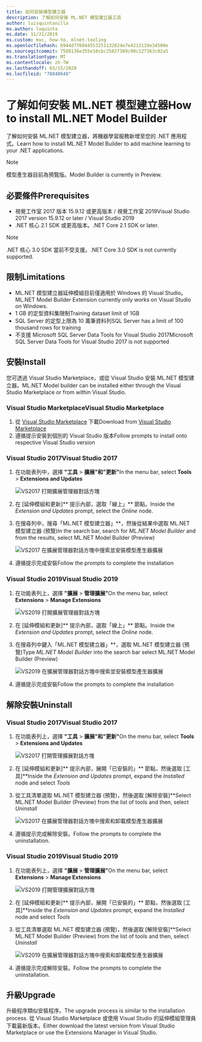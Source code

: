 ```yaml
---
title: 如何安裝模型建立器
description: 了解如何安裝 ML.NET 模型建立器工具
author: luisquintanilla
ms.author: luquinta
ms.date: 11/21/2019
ms.custom: mvc, how-to, mlnet-tooling
ms.openlocfilehash: b944d7f6044553251132824e7e4213119e34500e
ms.sourcegitcommit: 7588136e355e10cbc2582f389c90c127363c02a5
ms.translationtype: MT
ms.contentlocale: zh-TW
ms.lasthandoff: 03/15/2020
ms.locfileid: "78848648"
---
```

# <a name="how-to-install-mlnet-model-builder"></a><span data-ttu-id="8b07d-103">了解如何安裝 ML.NET 模型建立器</span><span class="sxs-lookup"><span data-stu-id="8b07d-103">How to install ML.NET Model Builder</span></span>

<span data-ttu-id="8b07d-104">了解如何安裝 ML.NET 模型建立器，將機器學習服務新增至您的 .NET 應用程式。</span><span class="sxs-lookup"><span data-stu-id="8b07d-104">Learn how to install ML.NET Model Builder to add machine learning to your .NET applications.</span></span>

> [!NOTE]
> <span data-ttu-id="8b07d-105">模型產生器目前為預覽版。</span><span class="sxs-lookup"><span data-stu-id="8b07d-105">Model Builder is currently in Preview.</span></span>

## <a name="prerequisites"></a><span data-ttu-id="8b07d-106">必要條件</span><span class="sxs-lookup"><span data-stu-id="8b07d-106">Prerequisites</span></span>

- <span data-ttu-id="8b07d-107">視覺工作室 2017 版本 15.9.12 或更高版本 / 視覺工作室 2019</span><span class="sxs-lookup"><span data-stu-id="8b07d-107">Visual Studio 2017 version 15.9.12 or later / Visual Studio 2019</span></span>
- <span data-ttu-id="8b07d-108">.NET 核心 2.1 SDK 或更高版本。</span><span class="sxs-lookup"><span data-stu-id="8b07d-108">.NET Core 2.1 SDK or later.</span></span>

> [!NOTE]
> <span data-ttu-id="8b07d-109">.NET 核心 3.0 SDK 當前不受支援。</span><span class="sxs-lookup"><span data-stu-id="8b07d-109">.NET Core 3.0 SDK is not currently supported.</span></span>

## <a name="limitations"></a><span data-ttu-id="8b07d-110">限制</span><span class="sxs-lookup"><span data-stu-id="8b07d-110">Limitations</span></span>

- <span data-ttu-id="8b07d-111">ML.NET 模型建立器延伸模組目前僅適用於 Windows 的 Visual Studio。</span><span class="sxs-lookup"><span data-stu-id="8b07d-111">ML.NET Model Builder Extension currently only works on Visual Studio on Windows.</span></span>
- <span data-ttu-id="8b07d-112">1 GB 的定型資料集限制</span><span class="sxs-lookup"><span data-stu-id="8b07d-112">Training dataset limit of 1GB</span></span>
- <span data-ttu-id="8b07d-113">SQL Server 的定型上限為 10 萬筆資料列</span><span class="sxs-lookup"><span data-stu-id="8b07d-113">SQL Server has a limit of 100 thousand rows for training</span></span>
- <span data-ttu-id="8b07d-114">不支援 Microsoft SQL Server Data Tools for Visual Studio 2017</span><span class="sxs-lookup"><span data-stu-id="8b07d-114">Microsoft SQL Server Data Tools for Visual Studio 2017 is not supported</span></span>

## <a name="install"></a><span data-ttu-id="8b07d-115">安裝</span><span class="sxs-lookup"><span data-stu-id="8b07d-115">Install</span></span>

<span data-ttu-id="8b07d-116">您可透過 Visual Studio Marketplace，或從 Visual Studio 安裝 ML.NET 模型建立器。</span><span class="sxs-lookup"><span data-stu-id="8b07d-116">ML.NET Model builder can be installed either through the Visual Studio Marketplace or from within Visual Studio.</span></span>

### <a name="visual-studio-marketplace"></a><span data-ttu-id="8b07d-117">Visual Studio Marketplace</span><span class="sxs-lookup"><span data-stu-id="8b07d-117">Visual Studio Marketplace</span></span>

1. <span data-ttu-id="8b07d-118">從 [Visual Studio Marketplace](https://marketplace.visualstudio.com/items?itemName=MLNET.07) 下載</span><span class="sxs-lookup"><span data-stu-id="8b07d-118">Download from [Visual Studio Marketplace](https://marketplace.visualstudio.com/items?itemName=MLNET.07)</span></span>
1. <span data-ttu-id="8b07d-119">遵循提示安裝到個別的 Visual Studio 版本</span><span class="sxs-lookup"><span data-stu-id="8b07d-119">Follow prompts to install onto respective Visual Studio version</span></span>

### <a name="visual-studio-2017"></a><span data-ttu-id="8b07d-120">Visual Studio 2017</span><span class="sxs-lookup"><span data-stu-id="8b07d-120">Visual Studio 2017</span></span>

1. <span data-ttu-id="8b07d-121">在功能表列中，選擇 **"工具** > **擴展"和"更新"**</span><span class="sxs-lookup"><span data-stu-id="8b07d-121">In the menu bar, select **Tools** > **Extensions and Updates**</span></span>

    ![VS2017 打開擴展管理器對話方塊](./media/install-model-builder/vs2017-open-extensions-manager.png)

1. <span data-ttu-id="8b07d-123">在 [延伸模組和更新]\*\* 提示內部，選取「線上」\*\* 節點。</span><span class="sxs-lookup"><span data-stu-id="8b07d-123">Inside the *Extension and Updates* prompt, select the *Online* node.</span></span>
1. <span data-ttu-id="8b07d-124">在搜尋列中，搜尋「ML.NET 模型建立器」\*\*，然後從結果中選取 ML.NET 模型建立器 (預覽)</span><span class="sxs-lookup"><span data-stu-id="8b07d-124">In the search bar, search for *ML.NET Model Builder* and from the results, select ML.NET Model Builder (Preview)</span></span>

    ![VS2017 在擴展管理器對話方塊中搜索並安裝模型產生器擴展](./media/install-model-builder/vs2017-install-model-builder.png)

1. <span data-ttu-id="8b07d-126">遵循提示完成安裝</span><span class="sxs-lookup"><span data-stu-id="8b07d-126">Follow the prompts to complete the installation</span></span>

### <a name="visual-studio-2019"></a><span data-ttu-id="8b07d-127">Visual Studio 2019</span><span class="sxs-lookup"><span data-stu-id="8b07d-127">Visual Studio 2019</span></span>

1. <span data-ttu-id="8b07d-128">在功能表列上，選擇 **"擴展** > **管理擴展"**</span><span class="sxs-lookup"><span data-stu-id="8b07d-128">On the menu bar, select **Extensions** > **Manage Extensions**</span></span>

    ![VS2019 打開擴展管理器對話方塊](./media/install-model-builder/vs2019-open-extensions-manager.png)

1. <span data-ttu-id="8b07d-130">在 [延伸模組和更新]\*\* 提示內部，選取「線上」\*\* 節點。</span><span class="sxs-lookup"><span data-stu-id="8b07d-130">Inside the *Extension and Updates* prompt, select the *Online* node.</span></span>
1. <span data-ttu-id="8b07d-131">在搜尋列中鍵入「ML.NET 模型建立器」\*\*，選取 ML.NET 模型建立器 (預覽)</span><span class="sxs-lookup"><span data-stu-id="8b07d-131">Type *ML.NET Model Builder* into the search bar select ML.NET Model Builder (Preview)</span></span>

    ![VS2019 在擴展管理器對話方塊中搜索並安裝模型產生器擴展](./media/install-model-builder/vs2019-install-model-builder.png)

1. <span data-ttu-id="8b07d-133">遵循提示完成安裝</span><span class="sxs-lookup"><span data-stu-id="8b07d-133">Follow the prompts to complete the installation</span></span>

## <a name="uninstall"></a><span data-ttu-id="8b07d-134">解除安裝</span><span class="sxs-lookup"><span data-stu-id="8b07d-134">Uninstall</span></span>

### <a name="visual-studio-2017"></a><span data-ttu-id="8b07d-135">Visual Studio 2017</span><span class="sxs-lookup"><span data-stu-id="8b07d-135">Visual Studio 2017</span></span>

1. <span data-ttu-id="8b07d-136">在功能表列上，選擇 **"工具** > **擴展"和"更新"**</span><span class="sxs-lookup"><span data-stu-id="8b07d-136">On the menu bar, select **Tools** > **Extensions and Updates**</span></span>

    ![VS2017 打開管理擴展對話方塊](./media/install-model-builder/vs2017-open-extensions-manager.png)

1. <span data-ttu-id="8b07d-138">在 [延伸模組和更新]\*\* 提示內部，展開「已安裝的」\*\* 節點，然後選取 [工具]\*\*</span><span class="sxs-lookup"><span data-stu-id="8b07d-138">Inside the *Extension and Updates* prompt, expand the *Installed* node and select *Tools*</span></span>
1. <span data-ttu-id="8b07d-139">從工具清單選取 ML.NET 模型建立器 (預覽)，然後選取 [解除安裝]\*\*</span><span class="sxs-lookup"><span data-stu-id="8b07d-139">Select ML.NET Model Builder (Preview) from the list of tools and then, select *Uninstall*</span></span>

    ![VS2017 在擴展管理器對話方塊中搜索和卸載模型產生器擴展](./media/install-model-builder/vs2017-uninstall-model-builder.png)

1. <span data-ttu-id="8b07d-141">遵循提示完成解除安裝。</span><span class="sxs-lookup"><span data-stu-id="8b07d-141">Follow the prompts to complete the uninstallation.</span></span>

### <a name="visual-studio-2019"></a><span data-ttu-id="8b07d-142">Visual Studio 2019</span><span class="sxs-lookup"><span data-stu-id="8b07d-142">Visual Studio 2019</span></span>

1. <span data-ttu-id="8b07d-143">在功能表列上，選擇 **"擴展** > **管理擴展"**</span><span class="sxs-lookup"><span data-stu-id="8b07d-143">On the menu bar, select **Extensions** > **Manage Extensions**</span></span>

    ![VS2019 打開管理擴展對話方塊](./media/install-model-builder/vs2019-open-extensions-manager.png)

1. <span data-ttu-id="8b07d-145">在 [延伸模組和更新]\*\* 提示內部，展開「已安裝的」\*\* 節點，然後選取 [工具]\*\*</span><span class="sxs-lookup"><span data-stu-id="8b07d-145">Inside the *Extension and Updates* prompt, expand the *Installed* node and select *Tools*</span></span>
1. <span data-ttu-id="8b07d-146">從工具清單選取 ML.NET 模型建立器 (預覽)，然後選取 [解除安裝]\*\*</span><span class="sxs-lookup"><span data-stu-id="8b07d-146">Select ML.NET Model Builder (Preview) from the list of tools and then, select *Uninstall*</span></span>

    ![VS2019 在擴展管理器對話方塊中搜索和卸載模型產生器擴展](./media/install-model-builder/vs2019-uninstall-model-builder.png)

1. <span data-ttu-id="8b07d-148">遵循提示完成解除安裝。</span><span class="sxs-lookup"><span data-stu-id="8b07d-148">Follow the prompts to complete the uninstallation.</span></span>

## <a name="upgrade"></a><span data-ttu-id="8b07d-149">升級</span><span class="sxs-lookup"><span data-stu-id="8b07d-149">Upgrade</span></span>

<span data-ttu-id="8b07d-150">升級程序類似安裝程序。</span><span class="sxs-lookup"><span data-stu-id="8b07d-150">The upgrade process is similar to the installation process.</span></span> <span data-ttu-id="8b07d-151">從 Visual Studio Marketplace 或使用 Visual Studio 的延伸模組管理員下載最新版本。</span><span class="sxs-lookup"><span data-stu-id="8b07d-151">Either download the latest version from Visual Studio Marketplace or use the Extensions Manager in Visual Studio.</span></span>
